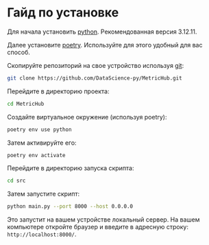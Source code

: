 # Гайд по установке

Для начала установить [python](https://www.python.org/downloads/). Рекомендованная версия 3.12.11.

Далее установите [poetry](https://python-poetry.org/docs/). Используйте для этого удобный для вас способ.

Скопируйте репозиторий на свое устройство используя [git](https://git-scm.com/):

```bash
git clone https://github.com/DataScience-py/MetricHub.git
```

Перейдите в директорию проекта:

```bash
cd MetricHub
```

Создайте виртуальное окружение (используя poetry):

```bash
poetry env use python
```

Затем активируйте его:

```bash
poetry env activate
```

Перейдите в директорию запуска скрипта:

```bash
cd src
```

Затем запустите скрипт:

```bash
python main.py --port 8000 --host 0.0.0.0
```

Это запустит на вашем устройстве локальный сервер. На вашем компьютере откройте браузер и введите в адресную строку: `http://localhost:8000/`.
